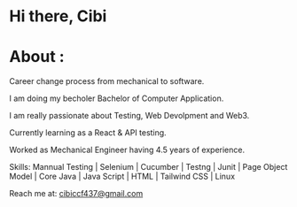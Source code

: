 # Hi there, Cibi

# About :

Career change process from mechanical to software.

I am doing my becholer Bachelor of Computer Application.

I am really passionate about Testing, Web Devolpment and Web3.

Currently learning as a React & API testing.

Worked as Mechanical Engineer having 4.5 years of experience.

Skills: Mannual Testing | Selenium | Cucumber | Testng | Junit | Page Object Model | Core Java | Java Script | HTML | Tailwind CSS | Linux

Reach me at: cibiccf437@gmail.com
